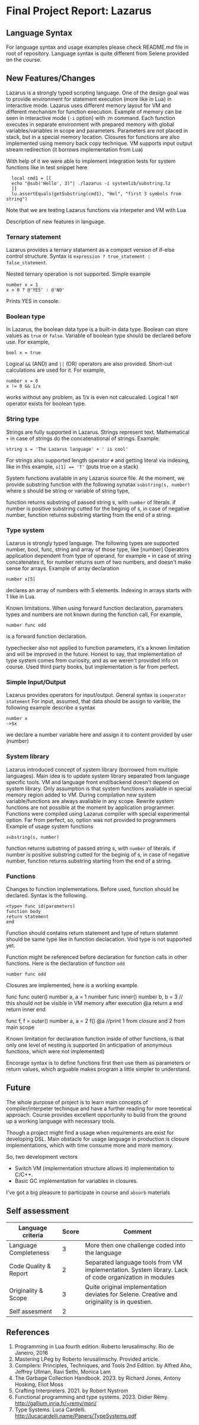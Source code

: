 # Final Project Report: Lazarus

## Language Syntax

For language syntax and usage examples please check README.md file in root of repository.
Language syntax is quite different from Selene provided on the course.


## New Features/Changes
Lazarus is a strongly typed scripting language. One of the design goal was to provide environment for statement execution (more like in Lua) in interactive mode. Lazarus uses different memory layout for VM and different mechanism for function execution. Example of memory can be seen in interactive mode (`-i` option) with :m command. Each function executes in separate environment with prepared memory with global variables/variables in scope and parameters. Parameters are not placed in stack, but in a special memory location.
Closures for functions are also implemented using memory back copy technique.
VM supports input output stream redirection (it borrows implementation from Lua)

With help of it we were able to implement integration tests for system functions like in
test snippet here 
```
  local cmd1 = [[
  echo "@sub('Hello', 3)"| ./lazarus -i systemlib/substring.lz
  ]]
  lu.assertEquals(getSubstring(cmd1), "Hel", "first 3 symbols from string")
```
Note that we are testing Lazarus functions via interpeter and VM with Lua 

Description of new features in language.

### Ternary statement
Lazarus provides a ternary statament as a compact version of if-else control structure.
Syntax is 
`expression ? true_statement : false_statement`.

Nested ternary operation is not supported.
Simple example
```
number x = 1
x > 0 ? @'YES' : @'NO'
```
Prints YES in console.

### Boolean type
In Lazarus, the boolean data type is a built-in data type. Boolean can store values as `true` or `false`.
Variable of boolean type should be declared before use. 
For example,
```
bool x = true
```
Logical `&&` (AND)  and `||` (OR) operators are also provided. Short-cut calculations are used for it. For example, 
```
number x = 0
x != 0 && 1/x
```
works without any problem, as 1/x is even not calcucaled.
Logical ! `NOT` operator exists for boolean type.

### String type
Strings are fully supported in Lazarus. Strings represent text.
Mathematical `+` in case of strings do the concatenational of strings.
Example:
```
string s = 'The Lazarus language' + ' is cool'
```
For strings also supported length operator `#` and getting literal via indexing, like in this example,
`s[1] == 'T'` (puts true on a stack)

System functions avaliable in any Lazarus source file. At the moment, we provide
substring function with the following synatax
`substring(s, number)` where s should be string or variable of string type,

function returns substring of passed string s, with `number` of literals. if number is positive substring cutted for the beginig of s, in case of negative number, function returns substring starting from the end of a string. 


### Type system
Lazarus is strongly typed language. The following types are supported
number, bool, func, string and array of those type, like [number]
Operators application dependent from type of operand, for example `+` in case of string concatenates it, for number returns sum of two numbers, and doesn't make sense for arrays.
Example of array declaration 
```
number x[5]
```
declares an array of numbers with 5 elements. Indexing in arrays starts with 1 like in Lua.

Known limitations.
When using forward function declaration, paramaters types and numbers are not known during the function call,
For example,
```
number func odd
```
is a forward function declaration. 

typechecker also not applied to function parameters, it's a known limitation and will be improved in the future.
Honest to say, that implementation of type system comes from curiosity, and as we weren't provided info on course. Used third party books, but implementation is far from perfect.

### Simple Input/Output
Lazarus provides operators for input/output. General syntax is 
`iooperator statement`
For input, assumed, that data should be assign to varible, the following example describe a syntax
```
number x
->$x
```
we declare a number variable here and assign it to content provided by user (number)

### System library
Lazarus introduced concept of system library (borrowed from multiple languages). Main idea is to update system library separated from language specific tools.
VM and language front end/backend doesn't depend on system library. Only assumption is that system functions avaliable in special memory region added to VM.
During compilation new system variable/functions are always avaliable in any scope. Rewrite system functions are not possible at the moment by application programmer.
Functions were compiled using Lazarus compiler with special experimental option. Far from perfect, so, option was not provided to programmers
Example of usage system functions

```
substring(s, number)
```
function returns substring of passed string s, with `number` of literals. if number is positive substring cutted for the beginig of s, in case of negative number, function returns substring starting from the end of a string. 


### Functions
Changes to function implementations.
Before used, function should be declared.
Syntax is the following.
```
<type> func id(parameters)
function body
return statement
end
```
Function should contains return statement and type of return statemnt should be same type like in function declacation.
Void type is not supported yet.

Function might be referenced before declaration for function calls in other functions.
Here is the declaration of function `odd`
```
number func odd
```
Closures are implemented, here is a working example.

func func outer()
  number a, a = 1
  number func inner()
    number b, b = 3 // this should not be visible in VM memory after execution
    @a
    return a
  end
  return inner
end

func f, f = outer()
number a, a = 2
f()
@a //print 1 from closure and 2 from main scope

Known limitation for declaration function inside of other functions, is that only one level of nesting is supported (in anticipation of anonymous functions, which were not implemented)

Encorage syntax is to define functions first then use them as parameters or return values, which arguable makes program a little simpler to understand.

## Future
The whole purpose of project is to learn main concepts of compiler/interpeter techinque and have a further reading for more teoretical approach.
Course provides excellent opportunity to build from the ground up a working language with necessary tools.

Though a project might find a usage when requirements are exist for developing DSL.
Main obstacle for usage language in production is closure implementations, which with time consume more and more memory.

So, two development vectors
- Switch VM (implementation structure allows it) implementation to C/C++.
- Basic GC implementation for variables in closures.

I've got a big pleasure to participate in course and `absorb` materials
## Self assessment
| Language criteria             | Score      | Comment
|-------------------------------|------------|------------
| Language Completeness         |   3        | More then one challenge coded into the language                                                           |
| Code Quality & Report         |   2        | Separated language tools from VM implementation. System library. Lack of code organization in modules     |
| Originality & Scope           |   3        | Quite original implementation deviates for Selene. Creative and originality is in questien.               |
| Self assesment                |   2        |                                                                                                           |

## References
1. Programming in Lua fourth edition. Roberto Ierusalimschy. Rio de Janeiro, 2016
2. Mastering LPeg by Roberto Ierusalimschy. Provided article.
3. Compilers: Principles, Techniques, and Tools 2nd Edition. by Alfred Aho, Jeffrey Ullman, Ravi Sethi, Monica Lam
4. The Garbage Collection Handbook. 2023.  by Richard Jones, Antony Hosking, Eliot Moss
5. Crafting Interpreters. 2021. by Robert Nystrom
6. Functional programming and type systems. 2023. Didier Rémy. http://gallium.inria.fr/~remy/mpri/
7. Type Systems. Luca Cardelli. http://lucacardelli.name/Papers/TypeSystems.pdf